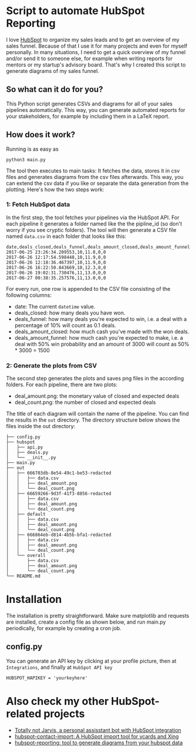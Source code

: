 # Script to automate HubSpot Reporting

I love [HubSpot](https://hubspot.com) to organize my sales leads and to get an overview of my sales funnel. Because of that I use it for many projects and even for myself personally. In many situations, I need to get a quick overview of my funnel and/or send it to someone else, for example when writing reports for mentors or my startup's advisory board. That's why I created this script to generate diagrams of my sales funnel.

## So what can it do for you?

This Python script generates CSVs and diagrams for all of your sales pipelines automatically. This way, you can generate automated reports for your stakeholders, for example by including them in a LaTeX report.

## How does it work?

Running is as easy as

```
python3 main.py
```

The tool then executes to main tasks: It fetches the data, stores it in csv files and generates diagrams from the csv files afterwards. This way, you can extend the csv data if you like or separate the data generation from the plotting. Here's how the two steps work:

### 1: Fetch HubSpot data

In the first step, the tool fetches your pipelines via the HubSpot API. For each pipeline it generates a folder named like the the pipline_id (so don't worry if you see cryptic folders). The tool will then generate a CSV file named `data.csv` in each folder that looks like this:

```
date,deals_closed,deals_funnel,deals_amount_closed,deals_amount_funnel
2017-06-25 23:26:34.209553,10,11.8,0,0
2017-06-26 12:17:54.598448,10,11.9,0,0
2017-06-26 12:18:36.467397,10,11.9,0,0
2017-06-26 16:22:50.843669,10,12.3,0,0
2017-06-26 19:02:31.730476,11,13.0,0,0
2017-06-27 00:38:35.257576,11,13.0,0,0

```

For every run, one row is appended to the CSV file consisting of the following columns:

- date: The current `datetime` value.
- deals_closed: how many deals you have won.
- deals_funnel: how many deals you're expected to win, i.e. a deal with a percentage of 10% will count as 0.1 deals.
- deals_amount_closed: how much cash you've made with the won deals.
- deals_amount_funnel: how much cash you're expected to make, i.e. a deal with 50% win probability and an amount of 3000 will count as 50% * 3000 = 1500

### 2: Generate the plots from CSV

The second step generates the plots and saves png files in the according folders. For each pipeline, there are two plots:

- deal_amount.png: the monetary value of closed and expected deals
- deal_count.png: the number of closed and expected deals

The title of each diagram will contain the name of the pipeline. You can find the results in the `out` directory. The directory structure below shows the files inside the out directory:

```
├── config.py
├── hubspot
│   ├── api.py
│   ├── deals.py
│   └── __init__.py
├── main.py
├── out
│   ├── 666703db-8e54-49c1-be53-redacted
│   │   ├── data.csv
│   │   ├── deal_amount.png
│   │   └── deal_count.png
│   ├── 66659266-9d3f-41f3-8856-redacted
│   │   ├── data.csv
│   │   ├── deal_amount.png
│   │   └── deal_count.png
│   ├── default
│   │   ├── data.csv
│   │   ├── deal_amount.png
│   │   └── deal_count.png
│   ├── 666864eb-d814-4b5b-bfa1-redacted
│   │   ├── data.csv
│   │   ├── deal_amount.png
│   │   └── deal_count.png
│   └── overall
│       ├── data.csv
│       ├── deal_amount.png
│       └── deal_count.png
└── README.md
```

# Installation

The installation is pretty straightforward. Make sure matplotlib and requests are installed, create a config file as shown below, and run main.py periodically, for example by creating a cron job.

## config.py
You can generate an API key by clicking at your profile picture, then at `Integrations`, and finally at `HubSpot API key`

```
HUBSPOT_HAPIKEY = 'yourkeyhere'
```

# Also check my other HubSpot-related projects

- [Totally not Jarvis, a personal assisstant bot with HubSpot integration](https://github.com/lorey/totally-not-jarvis)
- [hubspot-contact-import: A HubSpot import tool for vcards and Xing](https://github.com/lorey/hubspot-contact-import)
- [hubspot-reporting: tool to generate diagrams from your hubspot data](https://github.com/lorey/hubspot-reporting)
